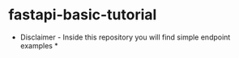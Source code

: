 # fastapi-basic-tutorial
* Disclaimer - Inside this repository you will find simple endpoint examples * 
